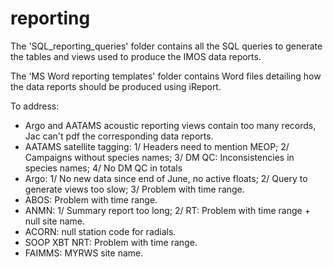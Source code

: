 reporting
=========

The 'SQL_reporting_queries' folder contains all the SQL queries to generate the tables and views used to produce the IMOS data reports.

The 'MS Word reporting templates' folder contains Word files detailing how the data reports should be produced using iReport.


To address:
* Argo and AATAMS acoustic reporting views contain too many records, Jac can't pdf the corresponding data reports.
* AATAMS satellite tagging: 1/ Headers need to mention MEOP; 2/ Campaigns without species names; 3/ DM QC: Inconsistencies in species names; 4/ No DM QC in totals
* Argo: 1/ No new data since end of June, no active floats; 2/ Query to generate views too slow; 3/ Problem with time range.
* ABOS: Problem with time range.
* ANMN: 1/ Summary report too long; 2/ RT: Problem with time range + null site name.
* ACORN: null station code for radials.
* SOOP XBT NRT: Problem with time range.
* FAIMMS: MYRWS site name. 